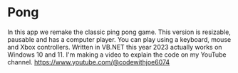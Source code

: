 # Pong
In this app we remake the classic ping pong game.
This version is resizable, pausable and has a computer player.
You can play using a keyboard, mouse and Xbox controllers.
Written in VB.NET this year 2023 actually works on Windows 10 and 11.
I'm making a video to explain the code on my YouTube channel.
https://www.youtube.com/@codewithjoe6074
